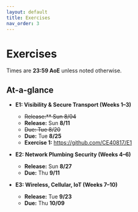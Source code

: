 ```yaml
---
layout: default
title: Exercises
nav_order: 3
---
```


# Exercises

Times are **23:59 AoE** unless noted otherwise.

## At-a-glance

- **E1: Visibility & Secure Transport (Weeks 1–3)**
  - ~~Release:** Sun 8/04~~
  - **Release:** Sun **8/11**
  - ~~Due: Tue 8/20~~
  - **Due:** Tue **8/25**
  - **Exercise 1:** <https://github.com/CE40817/E1>

- **E2: Network Plumbing Security (Weeks 4–6)**
  - **Release:** Sun **8/27**
  - **Due:** Thu **9/11**

- **E3: Wireless, Cellular, IoT (Weeks 7–10)**
  - **Release:** Tue **9/23**
  - **Due:** Thu **10/09**

<style>
/* Robust overline that survives theme resets */
.prev {
  position: relative;
  display: inline-block;
  padding-top: 0.15em;      /* room for the line */
}
.prev::before {
  content: "";
  position: absolute;
  left: 0; right: 0; top: 0;
  height: 2px;              /* adjust thickness if needed */
  background: currentColor; /* matches the text color */
}
</style>
